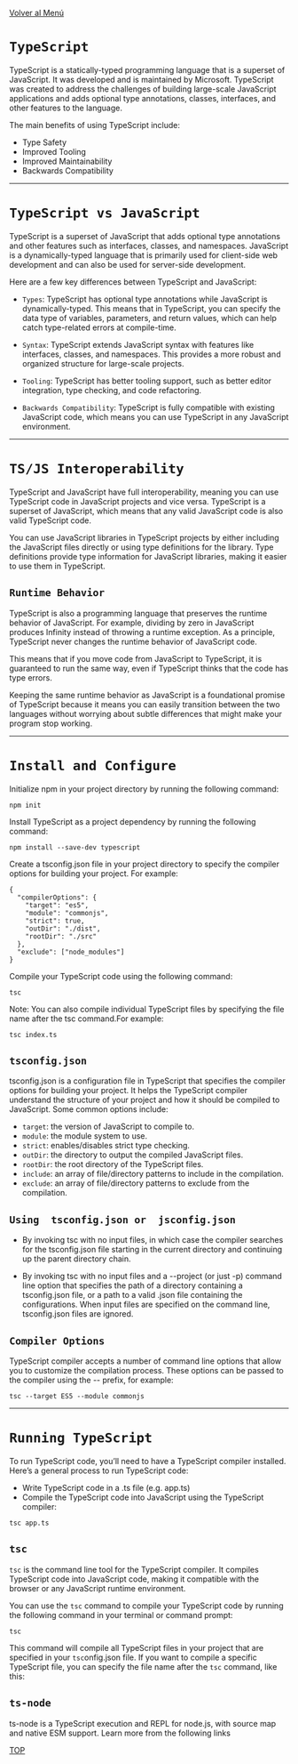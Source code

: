 [Volver al Menú](../root.md)


# `TypeScript`


TypeScript is a statically-typed programming language that is a superset of JavaScript. It was developed and is maintained by Microsoft. TypeScript was created to address the challenges of building large-scale JavaScript applications and adds optional type annotations, classes, interfaces, and other features to the language.

The main benefits of using TypeScript include:

- Type Safety
- Improved Tooling
- Improved Maintainability
- Backwards Compatibility

---

# `TypeScript vs JavaScript`

TypeScript is a superset of JavaScript that adds optional type annotations and other features such as interfaces, classes, and namespaces. JavaScript is a dynamically-typed language that is primarily used for client-side web development and can also be used for server-side development.

Here are a few key differences between TypeScript and JavaScript:

- `Types`: TypeScript has optional type annotations while JavaScript is dynamically-typed. This means that in TypeScript, you can specify the data type of variables, parameters, and return values, which can help catch type-related errors at compile-time.

- `Syntax`: TypeScript extends JavaScript syntax with features like interfaces, classes, and namespaces. This provides a more robust and organized structure for large-scale projects.

- `Tooling`: TypeScript has better tooling support, such as better editor integration, type checking, and code refactoring.

- `Backwards Compatibility`: TypeScript is fully compatible with existing JavaScript code, which means you can use TypeScript in any JavaScript environment.

---

# `TS/JS Interoperability`

TypeScript and JavaScript have full interoperability, meaning you can use TypeScript code in JavaScript projects and vice versa. TypeScript is a superset of JavaScript, which means that any valid JavaScript code is also valid TypeScript code.

You can use JavaScript libraries in TypeScript projects by either including the JavaScript files directly or using type definitions for the library. Type definitions provide type information for JavaScript libraries, making it easier to use them in TypeScript.


## `Runtime Behavior`

TypeScript is also a programming language that preserves the runtime behavior of JavaScript. For example, dividing by zero in JavaScript produces Infinity instead of throwing a runtime exception. As a principle, TypeScript never changes the runtime behavior of JavaScript code.

This means that if you move code from JavaScript to TypeScript, it is guaranteed to run the same way, even if TypeScript thinks that the code has type errors.

Keeping the same runtime behavior as JavaScript is a foundational promise of TypeScript because it means you can easily transition between the two languages without worrying about subtle differences that might make your program stop working.

---

# `Install and Configure`


Initialize npm in your project directory by running the following command:

```
npm init
```

Install TypeScript as a project dependency by running the following command:

```
npm install --save-dev typescript
```

Create a tsconfig.json file in your project directory to specify the compiler options for building your project. For example:

```
{
  "compilerOptions": {
    "target": "es5",
    "module": "commonjs",
    "strict": true,
    "outDir": "./dist",
    "rootDir": "./src"
  },
  "exclude": ["node_modules"]
}
```

Compile your TypeScript code using the following command:

```
tsc
```

Note: You can also compile individual TypeScript files by specifying the file name after the tsc command.For example:

```
tsc index.ts
```

## `tsconfig.json`

tsconfig.json is a configuration file in TypeScript that specifies the compiler options for building your project. It helps the TypeScript compiler understand the structure of your project and how it should be compiled to JavaScript. Some common options include:

- `target`: the version of JavaScript to compile to.
- `module`: the module system to use.
- `strict`: enables/disables strict type checking.
- `outDir`: the directory to output the compiled JavaScript files.
- `rootDir`: the root directory of the TypeScript files.
- `include`: an array of file/directory patterns to include in the compilation.
- `exclude`: an array of file/directory patterns to exclude from the compilation.

## `Using  tsconfig.json or  jsconfig.json`

- By invoking tsc with no input files, in which case the compiler searches for the tsconfig.json file starting in the current directory and continuing up the parent directory chain.

- By invoking tsc with no input files and a --project (or just -p) command line option that specifies the path of a directory containing a tsconfig.json file, or a path to a valid .json file containing the configurations.
When input files are specified on the command line, tsconfig.json files are ignored.

## `Compiler Options`

TypeScript compiler accepts a number of command line options that allow you to customize the compilation process. These options can be passed to the compiler using the -- prefix, for example:

```
tsc --target ES5 --module commonjs
```

---

# `Running TypeScript`

To run TypeScript code, you’ll need to have a TypeScript compiler installed. Here’s a general process to run TypeScript code:

- Write TypeScript code in a .ts file (e.g. app.ts)
- Compile the TypeScript code into JavaScript using the TypeScript compiler:

```
tsc app.ts
```

## `tsc`

`tsc` is the command line tool for the TypeScript compiler. It compiles TypeScript code into JavaScript code, making it compatible with the browser or any JavaScript runtime environment.

You can use the `tsc` command to compile your TypeScript code by running the following command in your terminal or command prompt:

```
tsc
```

This command will compile all TypeScript files in your project that are specified in your `tsc`onfig.json file. If you want to compile a specific TypeScript file, you can specify the file name after the `tsc` command, like this:


## `ts-node`

ts-node is a TypeScript execution and REPL for node.js, with source map and native ESM support. Learn more from the following links

[TOP](#typescript)